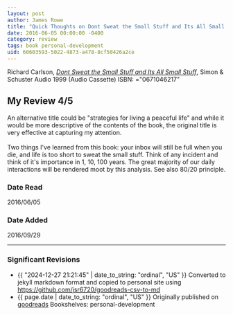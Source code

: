 ```yaml
---
layout: post
author: James Rowe
title: "Quick Thoughts on Dont Sweat the Small Stuff and Its All Small Stuff"
date: 2016-06-05 00:00:00 -0400
category: review
tags: book personal-development
uid: 60603593-5022-4873-a478-8cf50426a2ce
---
```


Richard Carlson, *[Dont Sweat the Small Stuff and Its All Small Stuff](https://www.goodreads.com/book/show/508637)*,  Simon & Schuster Audio 1999 (Audio Cassette) ISBN: ="0671046217"

## My Review 4/5

An alternative title could be "strategies for living a peaceful life" and while it would be more descriptive of the contents of the book, the original title is very effective at capturing my attention. <br/><br/>Two things I've learned from this book: your inbox will still be full when you die, and life is too short to sweat the small stuff. Think of any incident and think of it's importance in 1, 10, 100 years. The great majority of our daily interactions will be rendered moot by this analysis. See also 80/20 principle.

### Date Read
2016/06/05

### Date Added
2016/09/29

---

### Significant Revisions

- {{ "2024-12-27 21:21:45" | date_to_string: "ordinal", "US" }} Converted to jekyll markdown format and copied to personal site using <https://github.com/jsr6720/goodreads-csv-to-md>
- {{ page.date | date_to_string: "ordinal", "US" }} Originally published on [goodreads](https://www.goodreads.com) Bookshelves: personal-development